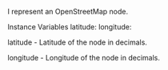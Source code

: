 I represent an OpenStreetMap node. 

Instance Variables
	latitude:		<Float>
	longitude:		<Float>

latitude
	- Latitude of the node in decimals.

longitude
	- Longitude of the node in decimals.
